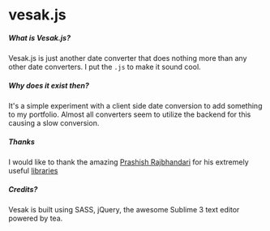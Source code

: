 # vesak.js
##### What is Vesak.js?

Vesak.js is just another date converter that does nothing more than any other date converters. I put the `.js` to make it sound cool.

##### Why does it exist then?
It's a simple experiment with a client side date conversion to add something to my portfolio. Almost all converters seem to utilize the backend for this causing a slow conversion.


##### Thanks
I would like to thank the amazing [Prashish Rajbhandari](http://prashishrajbhandari.com.np/) for his extremely useful [libraries](https://github.com/prashishh)
 
##### Credits?
Vesak is built using SASS, jQuery, the awesome Sublime 3 text editor powered by tea.